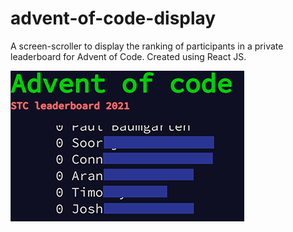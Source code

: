 # advent-of-code-display
 
A screen-scroller to display the ranking of participants in a private leaderboard for Advent of Code. Created using React JS.

![](screenshot.png)